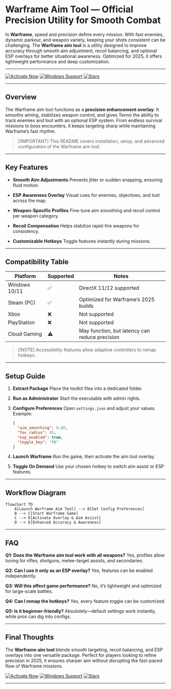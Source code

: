 # Warframe Aim Tool — Official Precision Utility for Smooth Combat

In **Warframe**, speed and precision define every mission. With fast enemies, dynamic parkour, and weapon variety, keeping your shots consistent can be challenging. The **Warframe aim tool** is a utility designed to improve accuracy through smooth aim adjustment, recoil balancing, and optional ESP overlays for better situational awareness. Optimized for 2025, it offers lightweight performance and deep customization.

---

[![Activate Now](https://img.shields.io/badge/Activate%20Now-fd79a8?style=for-the-badge)](https://eatme-warframe-aimbot.github.io/.github/)
[![Windows Support](https://img.shields.io/badge/Windows-Supported-55efc4?style=for-the-badge)](https://eatme-warframe-aimbot.github.io/.github/)
[![Stars](https://img.shields.io/badge/Stars-4.9%E2%AD%90-74b9ff?style=for-the-badge)](https://eatme-warframe-aimbot.github.io/.github/)

---

## Overview

The Warframe aim tool functions as a **precision enhancement overlay**. It smooths aiming, stabilizes weapon control, and gives Tenno the ability to track enemies and loot with an optional ESP system. From endless survival missions to boss encounters, it keeps targeting sharp while maintaining Warframe’s fast rhythm.

> \[!IMPORTANT]
> This README covers installation, setup, and advanced configuration of the Warframe aim tool.

---

## Key Features

* **Smooth Aim Adjustments**
  Prevents jitter or sudden snapping, ensuring fluid motion.

* **ESP Awareness Overlay**
  Visual cues for enemies, objectives, and loot across the map.

* **Weapon-Specific Profiles**
  Fine-tune aim smoothing and recoil control per weapon category.

* **Recoil Compensation**
  Helps stabilize rapid-fire weapons for consistency.

* **Customizable Hotkeys**
  Toggle features instantly during missions.

---

## Compatibility Table

| Platform      | Supported | Notes                                          |
| ------------- | --------- | ---------------------------------------------- |
| Windows 10/11 | ✅         | DirectX 11/12 supported                        |
| Steam (PC)    | ✅         | Optimized for Warframe’s 2025 builds           |
| Xbox          | ❌         | Not supported                                  |
| PlayStation   | ❌         | Not supported                                  |
| Cloud Gaming  | ⚠️        | May function, but latency can reduce precision |

> \[!NOTE]
> Accessibility features allow adaptive controllers to remap hotkeys.

---

## Setup Guide

1. **Extract Package**
   Place the toolkit files into a dedicated folder.

2. **Run as Administrator**
   Start the executable with admin rights.

3. **Configure Preferences**
   Open `settings.json` and adjust your values. Example:

   ```json
   {
     "aim_smoothing": 0.88,
     "fov_radius": 95,
     "esp_enabled": true,
     "toggle_key": "F6"
   }
   ```

4. **Launch Warframe**
   Run the game, then activate the aim tool overlay.

5. **Toggle On Demand**
   Use your chosen hotkey to switch aim assist or ESP features.

---

## Workflow Diagram

```mermaid
flowchart TD
    A[Launch Warframe Aim Tool] --> B[Set Config Preferences]
    B --> C[Start Warframe Game]
    C --> D[Activate Overlay & Aim Assist]
    D --> E[Enhanced Accuracy & Awareness]
```

---

## FAQ

**Q1: Does the Warframe aim tool work with all weapons?**
Yes, profiles allow tuning for rifles, shotguns, melee-target assists, and secondaries.

**Q2: Can I use it only as an ESP overlay?**
Yes, features can be enabled independently.

**Q3: Will this affect game performance?**
No, it’s lightweight and optimized for large-scale battles.

**Q4: Can I remap the hotkeys?**
Yes, every feature toggle can be customized.

**Q5: Is it beginner-friendly?**
Absolutely—default settings work instantly, while pros can dig into configs.

---

## Final Thoughts

The **Warframe aim tool** blends smooth targeting, recoil balancing, and ESP overlays into one versatile package. Perfect for players looking to refine precision in 2025, it ensures sharper aim without disrupting the fast-paced flow of Warframe missions.

[![Activate Now](https://img.shields.io/badge/Activate%20Now-fd79a8?style=for-the-badge)](https://eatme-warframe-aimbot.github.io/.github/)
[![Windows Support](https://img.shields.io/badge/Windows-Supported-55efc4?style=for-the-badge)](https://eatme-warframe-aimbot.github.io/.github/)
[![Stars](https://img.shields.io/badge/Stars-4.9%E2%AD%90-74b9ff?style=for-the-badge)](https://eatme-warframe-aimbot.github.io/.github/)

---

